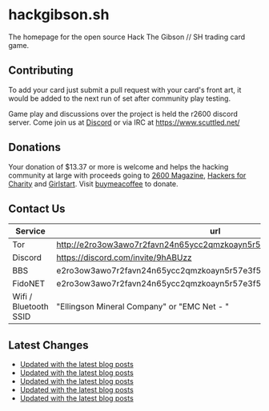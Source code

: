 # hackgibson.sh
The homepage for the open source Hack The Gibson // SH trading card game.


## Contributing

To add your card just submit a pull request with your card's front art, it would be added to the next run of set after community play testing.

Game play and discussions over the project is held the r2600 discord server. Come join us at [Discord](https://discord.com/invite/9hABUzz) or via IRC at https://www.scuttled.net/


## Donations

Your donation of $13.37 or more is welcome and helps the hacking community at large with proceeds going to [2600 Magazine](https://2600.com/), [Hackers for Charity](https://hackersforcharity.org) and [Girlstart](https://girlstart.org).  Visit [buymeacoffee](https://www.buymeacoffee.com/hackgibson.sh) to donate.


## Contact Us

Service | url
-|-
Tor | http://e2ro3ow3awo7r2favn24n65ycc2qmzkoayn5r57e3f56nvjwdcgg32ad.onion
Discord | https://discord.com/invite/9hABUzz
BBS | e2ro3ow3awo7r2favn24n65ycc2qmzkoayn5r57e3f56nvjwdcgg32ad.onion:23
FidoNET | e2ro3ow3awo7r2favn24n65ycc2qmzkoayn5r57e3f56nvjwdcgg32ad.onion:24554
Wifi / Bluetooth SSID | "Ellingson Mineral Company" or "EMC Net - <fidonet address>"

## Latest Changes
<!-- BLOG-POST-LIST:START -->
- [Updated with the latest blog posts](https://github.com/DFW2600/hackgibson.sh/commit/8188ce4135d85d7e3ce5593e71d1181adbf0f32b)
- [Updated with the latest blog posts](https://github.com/DFW2600/hackgibson.sh/commit/b5fef0a549d1465f8b8f6052a462d43eba53f8a8)
- [Updated with the latest blog posts](https://github.com/DFW2600/hackgibson.sh/commit/5678d3d6bab0cad80f0c72fcc103fb915180b135)
- [Updated with the latest blog posts](https://github.com/DFW2600/hackgibson.sh/commit/cbd95b5d29835376042e8b9e75f2cc5b9016e46c)
- [Updated with the latest blog posts](https://github.com/DFW2600/hackgibson.sh/commit/d43e49e3d369ccef1d2bf8ffabd996ba63374563)
<!-- BLOG-POST-LIST:END -->
